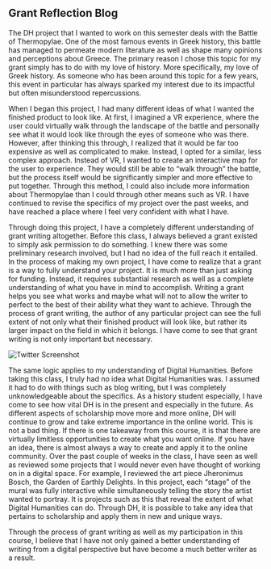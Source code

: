 ## Grant Reflection Blog

The DH project that I wanted to work on this semester deals with the Battle of Thermopylae. One of the most famous events in Greek history, this battle has managed to permeate modern literature as well as shape many opinions and perceptions about Greece. The primary reason I chose this topic for my grant simply has to do with my love of history. More specifically, my love of Greek history. As someone who has been around this topic for a few years, this event in particular has always sparked my interest due to its impactful but often misunderstood repercussions.

When I began this project, I had many different ideas of what I wanted the finished product to look like. At first, I imagined a VR experience, where the user could virtually walk through the landscape of the battle and personally see what it would look like through the eyes of someone who was there. However, after thinking this through, I realized that it would be far too expensive as well as complicated to make. Instead, I opted for a similar, less complex approach. Instead of VR, I wanted to create an interactive map for the user to experience. They would still be able to “walk through” the battle, but the process itself would be significantly simpler and more effective to put together. Through this method, I could also include more information about Thermopylae than I could through other means such as VR. I have continued to revise the specifics of my project over the past weeks, and have reached a place where I feel very confident with what I have.

Through doing this project, I have a completely different understanding of grant writing altogether. Before this class, I always believed a grant existed to simply ask permission to do something. I knew there was some preliminary research involved, but I had no idea of the full reach it entailed. In the process of making my own project, I have come to realize that a grant is a way to fully understand your project. It is much more than just asking for funding. Instead, it requires substantial research as well as a complete understanding of what you have in mind to accomplish. Writing a grant helps you see what works and maybe what will not to allow the writer to perfect to the best of their ability what they want to achieve. Through the process of grant writing, the author of any particular project can see the full extent of not only what their finished product will look like, but rather its larger impact on the field in which it belongs. I have come to see that grant writing is not only important but necessary.

![Twitter Screenshot](https://Simisgood.github.io/Simisgood-CNU/images/Twitter%20Screenshot.png)

The same logic applies to my understanding of Digital Humanities. Before taking this class, I truly had no idea what Digital Humanities was. I assumed it had to do with things such as blog writing, but I was completely unknowledgeable about the specifics. As a history student especially, I have come to see how vital DH is in the present and especially in the future. As different aspects of scholarship move more and more online, DH will continue to grow and take extreme importance in the online world. This is not a bad thing. If there is one takeaway from this course, it is that there are virtually limitless opportunities to create what you want online. If you have an idea, there is almost always a way to create and apply it to the online community. Over the past couple of weeks in the class, I have seen as well as reviewed some projects that I would never even have thought of working on in a digital space. For example, I reviewed the art piece Jheronimus Bosch, the Garden of Earthly Delights. In this project, each “stage” of the mural was fully interactive while simultaneously telling the story the artist wanted to portray. It is projects such as this that reveal the extent of what Digital Humanities can do. Through DH, it is possible to take any idea that pertains to scholarship and apply them in new and unique ways.

Through the process of grant writing as well as my participation in this course, I believe that I have not only gained a better understanding of writing from a digital perspective but have become a much better writer as a result.

